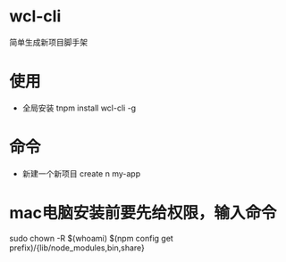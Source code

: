 # wcl-cli
 简单生成新项目脚手架
# 使用

* 全局安装 tnpm install wcl-cli -g

# 命令

* 新建一个新项目 create n my-app

# mac电脑安装前要先给权限，输入命令

sudo chown -R $(whoami) $(npm config get prefix)/{lib/node_modules,bin,share}